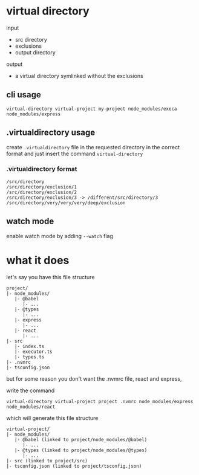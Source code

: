 virtual directory
=================

input
*  src directory
*  exclusions
*  output directory

output
*  a virtual directory symlinked without the exclusions
  

## cli usage
`virtual-directory virtual-project my-project node_modules/execa node_modules/express`

## .virtualdirectory usage
create `.virtualdirectory` file in the requested directory in the correct format and just insert the command `virtual-directory`

### .virtualdirectory format
```
/src/directory
/src/directory/exclusion/1
/src/directory/exclusion/2
/src/directory/exclusion/3 -> /different/src/directory/3
/src/directory/very/very/very/deep/exclusion
```

## watch mode
enable watch mode by adding `--watch` flag


# what it does
let's say you have this file structure
```
project/
|- node_modules/
   |- @babel
      |- ...
   |- @types
      |- ...
   |- express
      |- ...
   |- react
      |- ...
|- src
   |- index.ts
   |- executor.ts
   |- types.ts
|- .nvmrc
|- tsconfig.json
```

but for some reason you don't want the .nvmrc file, react and express,

write the command

`virtual-directory virtual-project project .nvmrc node_modules/express node_modules/react`

which will generate this file structure

```
virtual-project/
|- node_modules/
   |- @babel (linked to project/node_modules/@babel)
      |- ...
   |- @types (linked to project/node_modules/@types)
      |- ...
|- src (linked to project/src)
|- tsconfig.json (linked to project/tsconfig.json)
```
